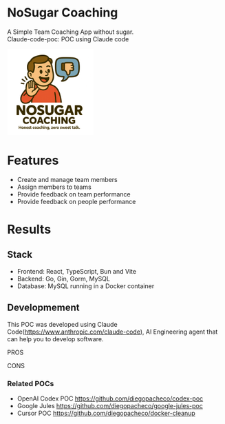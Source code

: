 # NoSugar Coaching

A Simple Team Coaching App without sugar. <br/>
Claude-code-poc: POC using Claude code

<img src="logo-app.png" width="200" />

# Features

* Create and manage team members
* Assign members to teams
* Provide feedback on team performance
* Provide feedback on people performance

# Results

## Stack

* Frontend: React, TypeScript, Bun and Vite
* Backend: Go, Gin, Gorm, MySQL
* Database: MySQL running in a Docker container

## Developmement

This POC was developed using Claude Code(https://www.anthropic.com/claude-code), AI Engineering agent that can help you to develop software. <br/>

PROS

CONS


### Related POCs

* OpenAI Codex POC https://github.com/diegopacheco/codex-poc
* Google Jules https://github.com/diegopacheco/google-jules-poc
* Cursor POC https://github.com/diegopacheco/docker-cleanup
